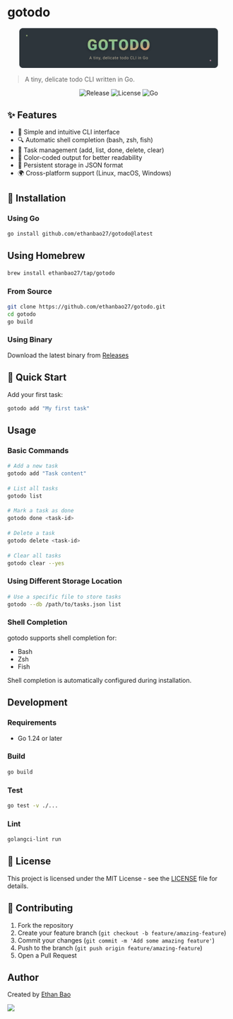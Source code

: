 # gotodo

<p align="center">
  <img src="assets/gotodo-banner.svg" width="450" alt="gotodo banner">
</p>

> A tiny, delicate todo CLI written in Go.

<p align="center">
  <img src="https://img.shields.io/github/v/release/ethanbao27/gotodo?style=for-the-badge&color=%2383C092&labelColor=%232D353B" alt="Release">
  <img src="https://img.shields.io/github/license/ethanbao27/gotodo?style=for-the-badge&color=%23D699B6&labelColor=%232D353B" alt="License">
  <img src="https://img.shields.io/badge/Go-1.24%2B-%23A7C080?style=for-the-badge&logo=go&logoColor=white&labelColor=%232D353B" alt="Go">
</p>

## ✨ Features

- 🚀 Simple and intuitive CLI interface
- 🔍 Automatic shell completion (bash, zsh, fish)
- 📝 Task management (add, list, done, delete, clear)
- 🎨 Color-coded output for better readability
- 💾 Persistent storage in JSON format
- 🌍 Cross-platform support (Linux, macOS, Windows)

## 🚀 Installation

### Using Go

```bash
go install github.com/ethanbao27/gotodo@latest
```

## Using Homebrew

```bash
brew install ethanbao27/tap/gotodo
```

### From Source

```bash
git clone https://github.com/ethanbao27/gotodo.git
cd gotodo
go build
```

### Using Binary

Download the latest binary from [Releases](https://github.com/ethanbao27/gotodo/releases)

## 🎯 Quick Start

Add your first task:

```bash
gotodo add "My first task"
```

## Usage

### Basic Commands

```bash
# Add a new task
gotodo add "Task content"

# List all tasks
gotodo list

# Mark a task as done
gotodo done <task-id>

# Delete a task
gotodo delete <task-id>

# Clear all tasks
gotodo clear --yes
```

### Using Different Storage Location

```bash
# Use a specific file to store tasks
gotodo --db /path/to/tasks.json list
```

### Shell Completion

gotodo supports shell completion for:

- Bash
- Zsh
- Fish

Shell completion is automatically configured during installation.

## Development

### Requirements

- Go 1.24 or later

### Build

```bash
go build
```

### Test

```bash
go test -v ./...
```

### Lint

```bash
golangci-lint run
```

## 📜 License

This project is licensed under the MIT License - see the [LICENSE](LICENSE) file for details.

## 🤝 Contributing

1. Fork the repository
2. Create your feature branch (`git checkout -b feature/amazing-feature`)
3. Commit your changes (`git commit -m 'Add some amazing feature'`)
4. Push to the branch (`git push origin feature/amazing-feature`)
5. Open a Pull Request

## Author

Created by [Ethan Bao](https://github.com/ethanbao27)

<a href="https://github.com/ethanbao27/gotodo/graphs/contributors">
  <img src="https://contrib.rocks/image?repo=ethanbao27/gotodo" />
</a>
